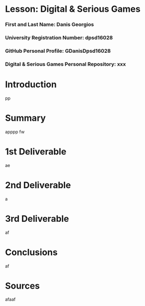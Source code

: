 # Lesson: Digital & Serious Games

### First and Last Name: Danis Georgios
### University Registration Number: dpsd16028
### GitHub Personal Profile: GDanisDpsd16028
### Digital & Serious Games Personal Repository: xxx

# Introduction
pp
# Summary
apppp
fw
# 1st Deliverable

ae
# 2nd Deliverable

a
# 3rd Deliverable 

af
# Conclusions

af
# Sources
afaaf